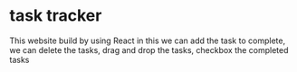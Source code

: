 # task tracker
 
This website build by using React
in this we can add the task to complete, we can delete the tasks, drag and drop the tasks, checkbox the completed tasks
